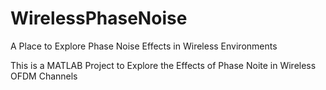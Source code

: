# WirelessPhaseNoise
A Place to Explore Phase Noise Effects in Wireless Environments

This is a MATLAB Project to Explore the Effects of Phase Noite in Wireless OFDM Channels
